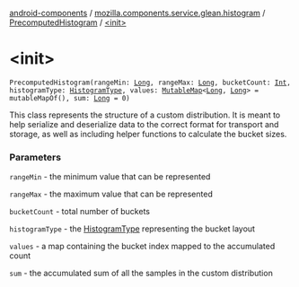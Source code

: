 [android-components](../../index.md) / [mozilla.components.service.glean.histogram](../index.md) / [PrecomputedHistogram](index.md) / [&lt;init&gt;](./-init-.md)

# &lt;init&gt;

`PrecomputedHistogram(rangeMin: `[`Long`](https://kotlinlang.org/api/latest/jvm/stdlib/kotlin/-long/index.html)`, rangeMax: `[`Long`](https://kotlinlang.org/api/latest/jvm/stdlib/kotlin/-long/index.html)`, bucketCount: `[`Int`](https://kotlinlang.org/api/latest/jvm/stdlib/kotlin/-int/index.html)`, histogramType: `[`HistogramType`](../../mozilla.components.service.glean.private/-histogram-type/index.md)`, values: `[`MutableMap`](https://kotlinlang.org/api/latest/jvm/stdlib/kotlin.collections/-mutable-map/index.html)`<`[`Long`](https://kotlinlang.org/api/latest/jvm/stdlib/kotlin/-long/index.html)`, `[`Long`](https://kotlinlang.org/api/latest/jvm/stdlib/kotlin/-long/index.html)`> = mutableMapOf(), sum: `[`Long`](https://kotlinlang.org/api/latest/jvm/stdlib/kotlin/-long/index.html)` = 0)`

This class represents the structure of a custom distribution. It is meant
to help serialize and deserialize data to the correct format for transport and
storage, as well as including helper functions to calculate the bucket sizes.

### Parameters

`rangeMin` - the minimum value that can be represented

`rangeMax` - the maximum value that can be represented

`bucketCount` - total number of buckets

`histogramType` - the [HistogramType](../../mozilla.components.service.glean.private/-histogram-type/index.md) representing the bucket layout

`values` - a map containing the bucket index mapped to the accumulated count

`sum` - the accumulated sum of all the samples in the custom distribution